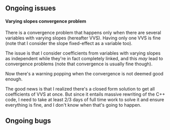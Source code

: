 
## Ongoing issues

#### Varying slopes convergence problem

There is a convergence problem that happens only when there are several variables with varying slopes (hereafter VVS). Having only one VVS is fine (note that I consider the slope fixed-effect as a variable too).

The issue is that I consider coefficients from variables with varying slopes as independent while they're in fact completely linked, and this *may* lead to convergence problems (note that convergence is usually fine though).

Now there's a warning popping when the convergence is not deemed good enough. 

The good news is that I realized there's a closed form solution to get all coefficients of VVS at once. But since it entails massive rewriting of the C++ code, I need to take at least 2/3 days of full time work to solve it and ensure everything is fine, and I don't know when that's going to happen. 

## Ongoing bugs



